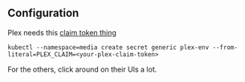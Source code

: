 ## Configuration

Plex needs this [claim token thing](https://www.plex.tv/claim/)

```
kubectl --namespace=media create secret generic plex-env --from-literal=PLEX_CLAIM=<your-plex-claim-token>
```

For the others, click around on their UIs a lot.
